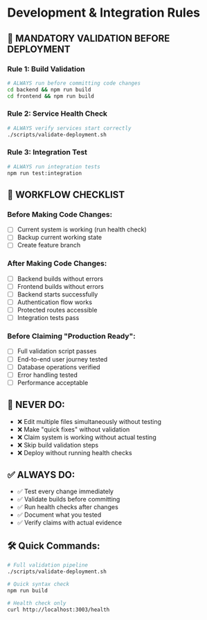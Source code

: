 # Development & Integration Rules

## 🚨 MANDATORY VALIDATION BEFORE DEPLOYMENT

### Rule 1: Build Validation
```bash
# ALWAYS run before committing code changes
cd backend && npm run build
cd frontend && npm run build
```

### Rule 2: Service Health Check
```bash
# ALWAYS verify services start correctly
./scripts/validate-deployment.sh
```

### Rule 3: Integration Test
```bash
# ALWAYS run integration tests
npm run test:integration
```

## 🔄 WORKFLOW CHECKLIST

### Before Making Code Changes:
- [ ] Current system is working (run health check)
- [ ] Backup current working state
- [ ] Create feature branch

### After Making Code Changes:
- [ ] Backend builds without errors
- [ ] Frontend builds without errors  
- [ ] Backend starts successfully
- [ ] Authentication flow works
- [ ] Protected routes accessible
- [ ] Integration tests pass

### Before Claiming "Production Ready":
- [ ] Full validation script passes
- [ ] End-to-end user journey tested
- [ ] Database operations verified
- [ ] Error handling tested
- [ ] Performance acceptable

## 🚫 NEVER DO:
- ❌ Edit multiple files simultaneously without testing
- ❌ Make "quick fixes" without validation
- ❌ Claim system is working without actual testing
- ❌ Skip build validation steps
- ❌ Deploy without running health checks

## ✅ ALWAYS DO:
- ✅ Test every change immediately
- ✅ Validate builds before committing
- ✅ Run health checks after changes
- ✅ Document what you tested
- ✅ Verify claims with actual evidence

## 🛠️ Quick Commands:
```bash
# Full validation pipeline
./scripts/validate-deployment.sh

# Quick syntax check
npm run build

# Health check only
curl http://localhost:3003/health
```